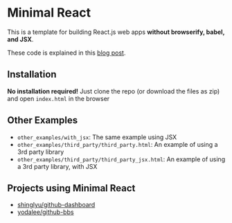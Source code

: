 Minimal React
=============
This is a template for building React.js web apps **without browserify, babel, and JSX**.

These code is explained in this [blog post][post]. 

## Installation

**No installation required!** Just clone the repo (or download the files as zip) and open `index.html` in the browser


## Other Examples
* `other_examples/with_jsx`: The same example using JSX 
* `other_examples/third_party/third_party.html`: An example of using a 3rd party library
* `other_examples/third_party/third_party_jsx.html`: An example of using a 3rd party library, with JSX

## Projects using Minimal React
* [shinglyu/github-dashboard](https://shinglyu.github.io/github-dashboard/)
* [yodalee/github-bbs](https://yodalee.github.io/github-bbs.html)

[post]: https://shinglyu.github.io/web/2018/02/08/minimal-react-js-without-a-build-step-updated.html

